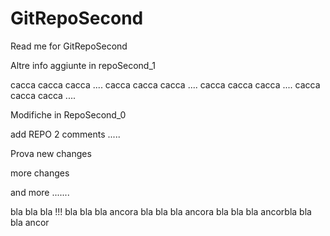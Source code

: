 GitRepoSecond
=============
Read me for GitRepoSecond

Altre info aggiunte in repoSecond_1

cacca cacca cacca ....
cacca cacca cacca ....
cacca cacca cacca ....
cacca cacca cacca ....

Modifiche in RepoSecond_0

add REPO 2 comments .....

Prova new changes

more changes


and more .......

bla bla bla !!!
bla bla bla ancora 
bla bla bla ancora
bla bla bla ancorbla bla bla ancor
 



